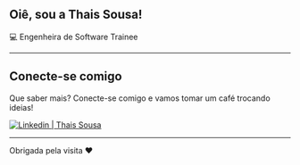 ## Oiê, sou a Thais Sousa!

 
:computer: Engenheira de Software Trainee


---
 

## Conecte-se comigo

Que saber mais? Conecte-se comigo e vamos tomar um café trocando ideias!

[![Linkedin | Thais Sousa](https://img.shields.io/badge/-LinkedIn-blue?style=flat-square&logo=Linkedin&logoColor=white&link=%20LINK_LINKEDIN)](https://www.linkedin.com/in/thaismsousa/)

---

Obrigada pela visita ❤
